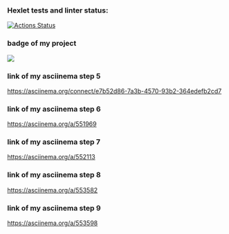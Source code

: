 ### Hexlet tests and linter status:
[![Actions Status](https://github.com/Absaidov/java-project-61/workflows/hexlet-check/badge.svg)](https://github.com/Absaidov/java-project-61/actions)
### badge of my project
<a href="https://codeclimate.com/github/Absaidov/java-project-61/maintainability"><img src="https://api.codeclimate.com/v1/badges/21aa3301ec3cce033444/maintainability" /></a>

### link of my asciinema step 5
https://asciinema.org/connect/e7b52d86-7a3b-4570-93b2-364edefb2cd7
### link of my asciinema step 6
https://asciinema.org/a/551969
### link of my asciinema step 7
https://asciinema.org/a/552113
### link of my asciinema step 8
https://asciinema.org/a/553582
### link of my asciinema step 9
https://asciinema.org/a/553598